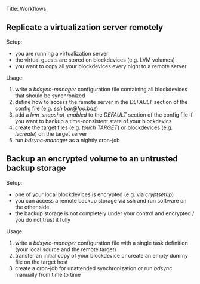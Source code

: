 Title: Workflows

## Replicate a virtualization server remotely ##

Setup:

* you are running a virtualization server
* the virtual guests are stored on blockdevices (e.g. LVM volumes)
* you want to copy all your blockdevices every night to a remote server

Usage:

1. write a *bdsync-manager* configuration file containing all blockdevices that should be synchronized
2. define how to access the remote server in the *DEFAULT* section of the config file (e.g. *ssh bar@foo.baz*)
3. add a *lvm_snapshot_enabled* to the *DEFAULT* section of the config file if you want to backup a time-consistent state of your blockdevics
4. create the target files (e.g. *touch TARGET*) or blockdevices (e.g. *lvcreate*) on the target server
5. run *bdsync-manager* as a nightly cron-job


## Backup an encrypted volume to an untrusted backup storage ##

Setup:

* one of your local blockdevices is encrypted (e.g. via *cryptsetup*)
* you can access a remote backup storage via ssh and run software on the other side
* the backup storage is not completely under your control and encrypted / you do not trust it fully

Usage:

1. write a *bdsync-manager* configuration file with a single task definition (your local source and the remote target)
2. transfer an initial copy of your blockdevice or create an empty dummy file on the target host
3. create a cron-job for unattended synchronization or run *bdsync* manually from time to time
